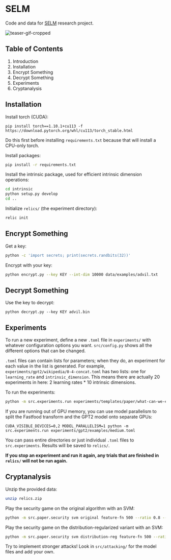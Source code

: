 # SELM

Code and data for [SELM](https://samuelstevens.me/research/encryption) research project.

![teaser-gif-cropped](https://github.com/OSU-NLP-Group/SELM/assets/26638161/b7484c1f-84da-45a9-ba69-0c921c5d87cf)

## Table of Contents

1. Introduction
2. Installation
3. Encrypt Something
4. Decrypt Something
5. Experiments
6. Cryptanalysis

## Installation

Install torch (CUDA):

```
pip install torch==1.10.1+cu113 -f https://download.pytorch.org/whl/cu113/torch_stable.html
```

Do this first before installing `requirements.txt` because that will install a CPU-only torch.

Install packages:

```sh
pip install -r requirements.txt
```

Install the intrinsic package, used for efficient intrinsic dimension operations:

```sh
cd intrinsic
python setup.py develop
cd ..
```

Initialize `relics/` (the experiment directory):

```sh
relic init
```

## Encrypt Something

Get a key:

```sh
python -c 'import secrets; print(secrets.randbits(32))'
```

Encrypt with your key:

```sh
python encrypt.py --key KEY --int-dim 10000 data/examples/advil.txt
```

## Decrypt Something

Use the key to decrypt:

```
python decrypt.py --key KEY advil.bin
```

## Experiments

To run a new experiment, define a new `.toml` file in `experiments/` with whatever configuration options you want. `src/config.py` shows all the different options that can be changed.

`.toml` files can contain lists for parameters; when they do, an experiment for each value in the list is generated. For example, `experiments/gpt2/wikipedia/0-4-concat.toml` has two lists: one for `learning_rate` and `intrinsic_dimension`. This means there are actually 20 experiments in here: 2 learning rates * 10 intrinsic dimensions.

To run the experiments:

```sh
python -m src.experiments.run experiments/templates/paper/what-can-we-encrypt-v4.toml
```

If you are running out of GPU memory, you can use model parallelism to split the Fastfood transform and the GPT2 model onto separate GPUs:

```
CUDA_VISIBLE_DEVICES=0,2 MODEL_PARALLELISM=1 python -m src.experiments.run experiments/gpt2/examples/medium.toml
```

You can pass entire directories or just individual `.toml` files to `src.experiments`. Results will be saved to `relics/`.

**If you stop an experiment and run it again, any trials that are finished in `relics/` will not be run again.**

## Cryptanalysis

Unzip the provided data:

```sh
unzip relics.zip
```

Play the security game on the original algorithm with an SVM:

```sh
python -m src.paper.security svm original feature-fn 500 --ratio 0.8 --quiet
```

Play the security game on the distribution-regularized variant with an SVM:

```sh
python -m src.paper.security svm distribution-reg feature-fn 500 --ratio 0.8 --quiet
```

Try to implement stronger attacks!
Look in `src/attacking/` for the model files and add your own.
